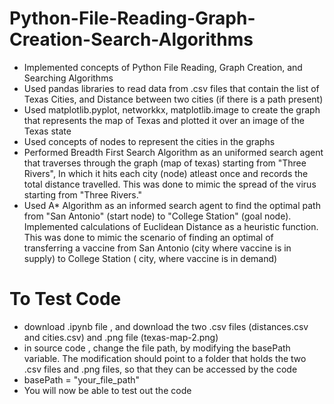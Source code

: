 # Python-File-Reading-Graph-Creation-Search-Algorithms
- Implemented concepts of Python File Reading, Graph Creation, and Searching Algorithms 
- Used pandas libraries to read data from .csv files that contain the list of Texas Cities, and Distance between two cities (if there is a path present)
- Used matplotlib.pyplot, networkkx, matplotlib.image to create the graph that represents the map of Texas and plotted it over an image of the Texas state
- Used concepts of nodes to represent the cities in the graphs
- Performed Breadth First Search Algorithm as an uniformed search agent that traverses through the graph (map of texas) starting from "Three Rivers", In which it hits each city (node) atleast once and records the total distance travelled. This was done to mimic the spread of the virus starting from "Three Rivers." 
- Used A* Algorithm as an informed search agent to find the optimal path from "San Antonio" (start node) to "College Station" (goal node). Implemented calculations of Euclidean Distance as a heuristic function. This was done to mimic the scenario of finding an optimal of transferring a vaccine from San Antonio (city where vaccine is in supply) to College Station ( city,  where vaccine is in demand)
# To Test Code 
- download .ipynb file , and download the two .csv files (distances.csv and cities.csv) and .png file (texas-map-2.png)
- in source code , change the file path, by modifying the basePath variable. The modification should point to a folder that holds the two .csv files and .png files, so that they can be accessed by the code
- basePath = "your_file_path"
- You will now be able to test out the code 
